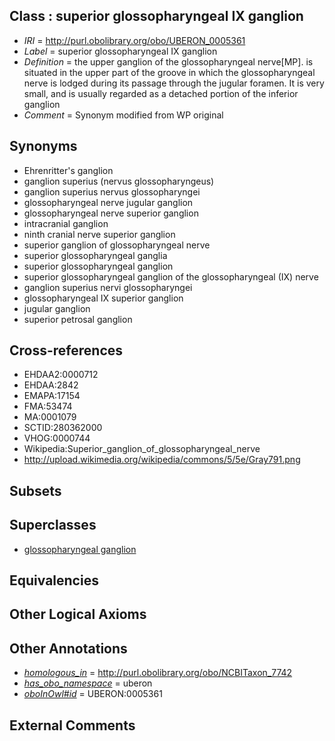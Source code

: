 
## Class : superior glossopharyngeal IX ganglion

 * *IRI* = http://purl.obolibrary.org/obo/UBERON_0005361
 * *Label* = superior glossopharyngeal IX ganglion
 * *Definition* = the upper ganglion of the glossopharyngeal nerve[MP]. is situated in the upper part of the groove in which the glossopharyngeal nerve is lodged during its passage through the jugular foramen. It is very small, and is usually regarded as a detached portion of the inferior ganglion
 * *Comment* = Synonym modified from WP original

## Synonyms

 * Ehrenritter's ganglion
 * ganglion superius (nervus glossopharyngeus)
 * ganglion superius nervus glossopharyngei
 * glossopharyngeal nerve jugular ganglion
 * glossopharyngeal nerve superior ganglion
 * intracranial ganglion
 * ninth cranial nerve superior ganglion
 * superior ganglion of glossopharyngeal nerve
 * superior glossopharyngeal ganglia
 * superior glossopharyngeal ganglion
 * superior glossopharyngeal ganglion of the glossopharyngeal (IX) nerve
 * ganglion superius nervi glossopharyngei
 * glossopharyngeal IX superior ganglion
 * jugular ganglion
 * superior petrosal ganglion

## Cross-references

 * EHDAA2:0000712
 * EHDAA:2842
 * EMAPA:17154
 * FMA:53474
 * MA:0001079
 * SCTID:280362000
 * VHOG:0000744
 * Wikipedia:Superior_ganglion_of_glossopharyngeal_nerve
 * http://upload.wikimedia.org/wikipedia/commons/5/5e/Gray791.png

## Subsets


## Superclasses

 * [glossopharyngeal ganglion](../../UBERON/01/UBERON_0001701.md)

## Equivalencies


## Other Logical Axioms


## Other Annotations

 * *[homologous_in](../../core#homologous/in/core#homologous_in.md)* = http://purl.obolibrary.org/obo/NCBITaxon_7742
 * *[has_obo_namespace](../../ce/oboInOwl#hasOBONamespace.md)* = uberon
 * *[oboInOwl#id](../../id/oboInOwl#id.md)* = UBERON:0005361

## External Comments

